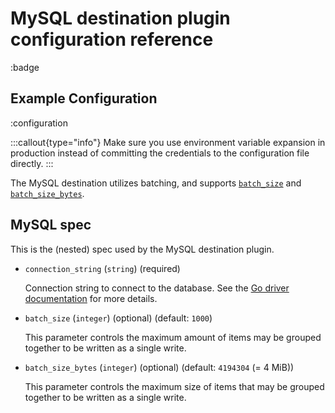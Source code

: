 # MySQL destination plugin configuration reference

:badge

## Example Configuration

:configuration

:::callout{type="info"}
Make sure you use environment variable expansion in production instead of committing the credentials to the configuration file directly.
:::

The MySQL destination utilizes batching, and supports [`batch_size`](/docs/reference/destination-spec#batch_size) and [`batch_size_bytes`](/docs/reference/destination-spec#batch_size_bytes).

## MySQL spec

This is the (nested) spec used by the MySQL destination plugin.

- `connection_string` (`string`) (required)

  Connection string to connect to the database. See the [Go driver documentation](https://github.com/go-sql-driver/mysql#dsn-data-source-name) for more details.

- `batch_size` (`integer`) (optional) (default: `1000`)

  This parameter controls the maximum amount of items may be grouped together to be written as a single write.

- `batch_size_bytes` (`integer`) (optional) (default: `4194304` (= 4 MiB))

  This parameter controls the maximum size of items that may be grouped together to be written as a single write.
